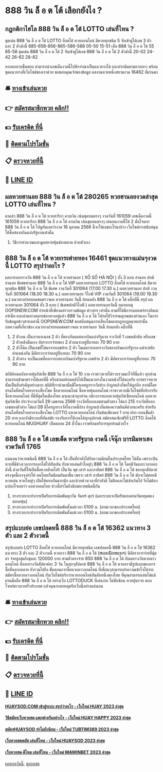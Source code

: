 # 888 วิน ล็ อ ต โต้ เลือกยังไง ?
## กฏกติกาไฮโล 888 วิน ล็ อ ต โต้ LOTTO เล่นที่ไหน ?
ชุดเด่น 888 วิน ล็ อ ต โต้ LOTTO ล็อตโต้ หวยออนไลน์ มีหวยทุกชนิด 5 จับเข้าคู่ได้เลข 3 ตัว และ 2 ตัวดังนี้
685-658-856-865-586-568
05-50
15-51
เบิ้ล 888 วิน ล็ อ ต โต้ 55
85-58
ชุดเด่น 888 วิน ล็ อ ต โต้ 2 จับเข้าคู่ได้เลข 888 วิน ล็ อ ต โต้ 2 ตัวดังนี้
20-02
24-42
26-62
28-82

หากคอหวยชื่นชอบ สามารถนำเลขเด็ดงวดนี้ไปพิจารณาเป็นแนวทางได้ และฝากติดตามหวยลาว พร้อมชุดแนวทางที่เว็บไซต์ของเราด้วย
ขอขอบคุณเจ้าของข้อมูล
ผลงานหวยหนึ่งสยามงวด 16462 ที่ผ่านมา

## 🛎 [ทางเข้าเล่นหวย](https://bit.ly/3BG5bNw)
## 👉 [สมัครสมาชิกหวย คลิก!!](https://bit.ly/3BG5bNw)
## 💵 [รับเครดิต ที่นี่](https://bit.ly/3C3mvgS)
## 👑 [ติดตามโปรโมชั่น](https://bit.ly/3C3mvgS)
## 📋 [ตรวจหวยที่นี้](https://bit.ly/3C3mvgS)
## 📱 [LINE ID](https://bit.ly/3C3mvgS)

## ผลหวยฮานอย 888 วิน ล็ อ ต โต้ 280265 หวยฮานอยงวดล่าสุด LOTTO เล่นที่ไหน ?
มาแล้ว 888 วิน ล็ อ ต โต้ หวยสาริกา คาบเงิน เน้นชุดบนตรงๆ งวดวันที่ 161059
เลขเด็ดงวดนี้ 161059 หวยสาริกา 888 วิน ล็ อ ต โต้ คาบเงิน เน้นชุดบนตรงๆ เด่นบนงวดนี้ให้ 2 มั่นใจมาก 888 วิน ล็ อ ต โต้ ไปดูกันเลยว่างวด 16 ตุลาคม 2566 นี้จะให้เลขอะไรมาบ้าง
เว็บไซต์เราสนับสนุนให้ซื้อสลากกินแบ่งรัฐบาลเท่านั้น
1. วิธีการคำนวณและดูผลหวยหุ้นช่องตลาด ด้วยตัวเอง

## 888 วิน ล็ อ ต โต้ หวยกระต่ายทอง 16461 ชุดแนวทางแม่นๆงวดนี้ LOTTO สรุปว่าอะไร ?
ผลการออกรางวัล 888 วิน ล็ อ ต โต้ หวยฮานอย ( XỔ SỐ HÀ NỘI ) ทั้ง 3 แบบ ฮานอย ปกติฮานอย พิเศษฮานอย 888 วิน ล็ อ ต โต้ VIP
ผลหวยฮานอย LOTTO ล็อตโต้ หวยออนไลน์ มีหวยทุกชนิด 888 วิน ล็ อ ต โต้ พิเศษ งวดวันที่ 301064 (17.00 17.30 น.)
ผลหวยฮานอย ปกติ งวดวันที่ 301064 (18.00 18.30 น.)
ผลหวยฮานอย วีไอพี VIP งวดวันที่ 301064 (19.00 19.30 น.)
 แนวทางถ่ายทอดสดตรวจผล หวยฮานอย วันนี้ ย้อนหลัง 888 วิน ล็ อ ต โต้ คลิ๊กที่นี่ 
สรุป ผลหวยฮานอย 301064 ทั้ง 3 แบบ ( พิเศษปกติวีไอพี ) ผลหวยฮานอยวันนี้
หมายเหตุ OOPSNEW.COM ทำหน้าที่เพียงแค่รวบรวมข้อมูล ข่าวสาร เท่านั้น ตามที่ได้มีการเผยแพร่ทางอินเตอร์เน็ท และผ่านทางหลายช่องทางอยู่แล้ว 888 วิน ล็ อ ต โต้ โปรดใช้วิจารณญาณของท่านเอง ในการรับข้อมูลข่าวสารเหล่านี้ OOPSNEW.COM ขอสนับสนุนการเสี่ยงโชคแบบถูกกฎหมายเท่านั้น
บทความที่เกี่ยวข้อง
แนวทางถ่ายทอดสดตรวจผล หวยฮานอย วันนี้ ย้อนหลัง คลิ๊กที่นี่
1. 2 ตัวบน เป็นการแทงเลข 2 ตัว ที่ตรงกับผลสลากกินแบ่งรัฐบาล รางวัลที่ 1 เลขหลักสิบ หรือเลข 2 ตัวหลังนั่นเอง อัตราการจ่ายของ 2 ตัวบนจะอยู่ที่บาทละ 70 90 บาท
2. 2 ตัวโต๊ด เป็นเลขที่ได้มาจากเลขท้าย 2 ตัว ในผลการออกรางวัลสลากกินแบ่งรัฐบาล แต่จะสลับตำแหน่งกัน มีอัตราการจ่ายอยู่ที่บาทละ 70 90 บาท
3. 2 ตัวล่าง จะเป็นเลขที่ออกจากสลากกินแบ่งรัฐบาล เลขท้าย 2 ตัว มีอัตราการจ่ายอยู่ที่บาทละ 70 90 บาท

สถิติย้อนหลังหวยหุ้นรัสเซีย 888 วิน ล็ อ ต โต้ 10 งวด เราชาวหวยได้รวบรวมมาไว้ที่นี่แล้ว ทุกท่านสามารถเข้ามาตรวจได้เลยที่นี่ หรือนำผลย้อนหลังไปเป็นแนวทางในงวดหน้าก็ได้นะครับ การตรวจหวยนั้นเป็นสิ่งสำคัญอย่างมาก สถิติที่เรานำมานั้นมีใครเคยถูกรางวัลบ้าง ถ้าถูกแล้วก็ขอให้ถูกอีก หากมีใครท่านใดที่สนใจอยากจะเสี่ยงโชค ซื้อหวยออนไลน์ ซื้อหวยหุ้นออนไลน์ เราชาวหวยมีเว็บไซต์ที่บริการรับซื้อหวยออนไลน์ ที่ดีที่สุดในเมืองไทย มาแนะนำทุกท่าน
กติกาการแทงหวยหุ้นรัสเซียออนไลน์
ผลหวยหุ้นรัสเซีย ประจำงวดวันที่ 29 เมษายน 2566 รางวัลที่ออกเลขสามตัวตรง ได้แก่ 215 รางวัลที่ออกเลขสองตัวล่าง ได้แก่ 09 มีใครถูกรางวัลในงวดนี้บ้าง ถ้าถูกแล้วก็แสดงความยินดีด้วยนะครับ สำหรับท่านใดที่สนใจอยากจะเสี่ยงโชค LOTTO แทงหวยออนไลน์ เริ่มต้นเพียงแค่ 1 บาท ฝาก-ถอนขั้นต่ำ 20 บาท และยังมีระบบที่ทันสมัย รองรับการใช้งานได้ทุกอุปกรณ์ สมัครสมาชิกฟรีที่ LOTTO ล็อตโต้ หวยออนไลน์ MUGHUAY เปิดตลอด 24 ชั่วโมง เราพร้อมบริการทุกท่านด้วยใจ

## 888 วิน ล็ อ ต โต้ เลขเด็ด หวยรัฐบาล งวดนี้ เจ๊นุ๊ก บารมีมหาเฮง งวดวันที่ 1765
แน่นอนว่าหวยชนิดนี้ 888 วิน ล็ อ ต โต้ เป็นที่กำลังได้รับความนิยมในประเทศไทย ได้นั้น เพราะเป้นหวยที่มีช่วงเวลาการออกไม่ไปทับเส้น กับหวยเด่นตัวใหญ่ๆ 888 วิน ล็ อ ต โต้ โดยมีวันและเวลาออกดังนี้
ด้วยวันที่ให้เปิดซื้อหวยสิงคโปร์ เป็นวัน พุธ เสาร์ และอาทิตย์ 888 วิน ล็ อ ต โต้ ของทุกสัปดาห์ ตรงจุดนี้เองจุงทำให้ คนไทยเริ่มนิยมกันมาขึ้น เพราะ เสาร์ อาทิตย์ 888 วิน ล็ อ ต โต้ มักจะไม่ค่อยมีหวยเด่น หวยใหญ่ๆ เปิดให้แทงกันมากนัก และด้วยช่วงเวลาที่กำลังดี ไม่ดึกและไม่เช้าเกินไป จึงไม่ต้องแปลกใจเลยว่า คอหวยคนไทย ช่วงนี้ทำไมถึงนิยมหวยชนิดนี้กัน
1. ทางระบบจะทำการเปิดรับการเดิมพันทุกวัน จันทร์ ศุกร์ (และระบบจะปิดรับแทงตามวันหยุดของตลาดหุ้น)
2. ทางระบบจะทำการเปิดรับการเดิมพันตั้งแต่เวลา 0100 น. (ตามเวลาของประเทศไทย)
3. ทางระบบจะทำการเปิดรับการเดิมพันตั้งแต่เวลา 0100 น. (ตามเวลาของประเทศไทย)

## สรุปแบบย่อ เลขปลดหนี้ 888 วิน ล็ อ ต โต้ 16362 แนวทาง 3 ตัว และ 2 ตัวงวดนี้
สรุปแบบย่อ LOTTO ล็อตโต้ หวยออนไลน์ มีหวยทุกชนิด เลขปลดหนี้ 888 วิน ล็ อ ต โต้ 16362 แนวทาง 3 ตัว และ 2 ตัวงวดนี้ หวยลาว 888 วิน ล็ อ ต โต้ (ຫວຍພັດທະນາ​) มีอัตราการจ่ายที่คุ้มค่า จ่ายสูงสุดถึงชุดละ 120000 บาท สามตัวตรงจ่าย 850 888 วิน ล็ อ ต โต้ กับผลรางวัลหวยลาวออนไลน์ ที่ออกรางวัลสัปดาห์ละ 3 วัน ในทุกๆสัปดาห์ 888 วิน ล็ อ ต โต้ หวยลาวมีรูปแบบของการซื้อที่หลากหลาย ยังรวมไปถึง ขั้นตอนการซื้อหวยลาวออนไลน์ ที่เพื่อนๆสามารถทำความเข้าใจได้ง่าย สมัครซื้อหวยลาวออนไลน์ กับเว็บไซต์บริการหวยออนไลน์อันดับหนึ่งของไทย ที่คุณสามารถเล่นได้แม้ผ่านมือถือ 888 วิน ล็ อ ต โต้ อย่างเว็บ LOTTODUCK ที่เล่นง่าย ไม่ซับซ้อน หวยลุ้นรวย ตอบโจทย์ชาวหวยทั่วประเทศ แล้วคุณจะตกหลุมรักเว็บนี้อย่างแน่นอน

## 🛎 [ทางเข้าเล่นหวย](https://bit.ly/3BG5bNw)
## 👉 [สมัครสมาชิกหวย คลิก!!](https://bit.ly/3BG5bNw)
## 💵 [รับเครดิต ที่นี่](https://bit.ly/3C3mvgS)
## 👑 [ติดตามโปรโมชั่น](https://bit.ly/3C3mvgS)
## 📋 [ตรวจหวยที่นี้](https://bit.ly/3C3mvgS)
## 📱 [LINE ID](https://bit.ly/3C3mvgS)

#### [HUAYSOD.COM เข้าสู่ระบบ สรุปว่าอะไร - เว็บใหม่ HUAY 2023 ล่าสุด](https://atom.io/themes/huaysod.com%20เข้าสู่ระบบ%20สรุปว่าอะไร%20-%20เว็บใหม่%20huay%202023%20ล่าสุด)
#### [วิธีสมัครเว็บหวยสด แตกต่างกันอย่างไร - เว็บใหม่ HUAY HAPPY 2023 ล่าสุด](https://atom.io/themes/วิธีสมัครเว็บหวยสด%20แตกต่างกันอย่างไร%20-%20เว็บใหม่%20huay%20happy%202023%20ล่าสุด)
#### [สมัครHUAYSOD ทำไมถึงนิยม - เว็บใหม่ TUBTIM389 2023 ล่าสุด](https://atom.io/themes/สมัครhuaysod%20ทำไมถึงนิยม%20-%20เว็บใหม่%20tubtim389%202023%20ล่าสุด)
#### [เว็บหวยสดพลัส เล่นที่ไหน - เว็บใหม่ HUAYSOD 2023 ล่าสุด](https://atom.io/themes/เว็บหวยสดพลัส%20เล่นที่ไหน%20-%20เว็บใหม่%20huaysod%202023%20ล่าสุด)
#### [เว็บหวยสด ดีไหม เล่นที่ไหน - เว็บใหม่ MAWINBET 2023 ล่าสุด](https://atom.io/themes/เว็บหวยสด%20ดีไหม%20เล่นที่ไหน%20-%20เว็บใหม่%20mawinbet%202023%20ล่าสุด)

[ผลบอลวันนี้](https://siamsport.tv "ผลบอลวันนี้"), [ดูบอลสด](https://siamsport.tv/ดูบอลสด "ดูบอลสด")